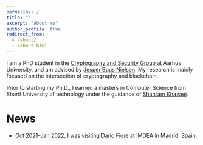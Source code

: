 ```yaml
---
permalink: /
title: ""
excerpt: "About me"
author_profile: true
redirect_from: 
  - /about/
  - /about.html
---
```


I am a PhD student in the <a href="https://cs.au.dk/~orlandi/cryptogroup/">Cryptography and Security Group </a> at Aarhus University, and am advised by <a href="https://multipartycomputation.blogspot.com/p/multiparty-computation.html">Jesper Buus Nielsen</a>. My research is mainly focused on the intersection of cryptography and blockchain. 

Prior to starting my Ph.D., I earned a masters in Computer Science from Sharif University of technology under the guidance of <a href="http://sharif.ir/~shahram.khazaei/home.html">Shahram Khazaei</a>.


News
======
* Oct 2021–Jan 2022, I was visiting <a href="https://www.dariofiore.it/">Dario Fiore</a> at IMDEA in Madrid, Spain.